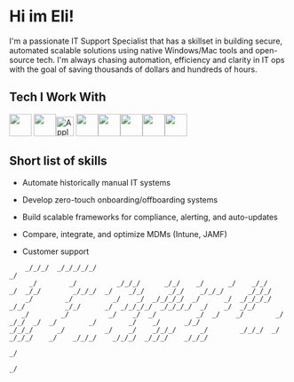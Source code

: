 # Hi im Eli!

I'm a passionate IT Support Specialist that has a skillset in building secure, automated scalable solutions using native Windows/Mac tools and open-source tech. I'm always chasing automation, efficiency and clarity in IT ops with the goal of saving thousands of dollars and hundreds of hours.

## Tech I Work With

<img src="https://cdn.jsdelivr.net/gh/devicons/devicon/icons/windows8/windows8-original.svg" width="40"/>  <img src="https://cdn.jsdelivr.net/gh/devicons/devicon/icons/linux/linux-original.svg" width="40"/><img src="https://upload.wikimedia.org/wikipedia/commons/f/fa/Apple_logo_black.svg" alt="Apple Logo" width="32" height="35">
<img src="https://cdn.jsdelivr.net/gh/devicons/devicon/icons/python/python-original.svg" width="40"/><img src="https://cdn.jsdelivr.net/gh/devicons/devicon/icons/bash/bash-original.svg" width="40"/><img src="https://cdn.jsdelivr.net/gh/devicons/devicon/icons/azure/azure-original.svg" width="40"/><img src="https://cdn.jsdelivr.net/gh/devicons/devicon/icons/git/git-original.svg" width="40"/><img src="https://cdn.jsdelivr.net/gh/devicons/devicon/icons/powershell/powershell-original.svg" width="40"/> 
## Short list of skills

- Automate historically manual IT systems

- Develop zero-touch onboarding/offboarding systems

- Build scalable frameworks for compliance, alerting, and auto-updates

- Compare, integrate, and optimize MDMs (Intune, JAMF)

- Customer support


```                                                                                                                                          
    _/_/_/  _/_/_/_/_/                                                                        _/                                          
     _/        _/          _/_/_/      _/_/    _/      _/    _/_/    _/  _/_/        _/_/_/  _/    _/_/      _/_/    _/_/_/      _/_/_/   
    _/        _/          _/    _/  _/_/_/_/  _/      _/  _/_/_/_/  _/_/          _/_/      _/  _/_/_/_/  _/_/_/_/  _/    _/  _/_/        
   _/        _/          _/    _/  _/          _/  _/    _/        _/                _/_/  _/  _/        _/        _/    _/      _/_/     
_/_/_/      _/          _/    _/    _/_/_/      _/        _/_/_/  _/            _/_/_/    _/    _/_/_/    _/_/_/  _/_/_/    _/_/_/        
                                                                                                                 _/                       
                                                                                                                _/                        
```

